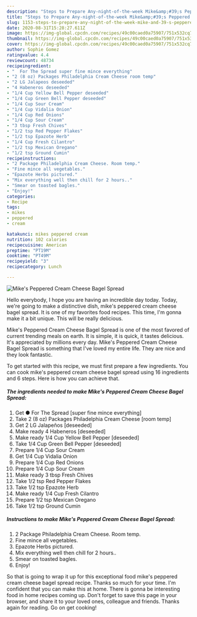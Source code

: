 ```yaml
---
description: "Steps to Prepare Any-night-of-the-week Mike&amp;#39;s Peppered Cream Cheese Bagel Spread"
title: "Steps to Prepare Any-night-of-the-week Mike&amp;#39;s Peppered Cream Cheese Bagel Spread"
slug: 1153-steps-to-prepare-any-night-of-the-week-mike-and-39-s-peppered-cream-cheese-bagel-spread
date: 2020-08-31T15:28:27.611Z
image: https://img-global.cpcdn.com/recipes/49c00caed0a75907/751x532cq70/mikes-peppered-cream-cheese-bagel-spread-recipe-main-photo.jpg
thumbnail: https://img-global.cpcdn.com/recipes/49c00caed0a75907/751x532cq70/mikes-peppered-cream-cheese-bagel-spread-recipe-main-photo.jpg
cover: https://img-global.cpcdn.com/recipes/49c00caed0a75907/751x532cq70/mikes-peppered-cream-cheese-bagel-spread-recipe-main-photo.jpg
author: Sophie Gomez
ratingvalue: 4.4
reviewcount: 48734
recipeingredient:
- "  For The Spread super fine mince everything"
- "2 (8 oz) Packages Philadelphia Cream Cheese room temp"
- "2 LG Jalapeos deseeded"
- "4 Habeneros deseeded"
- "1/4 Cup Yellow Bell Pepper deseeded"
- "1/4 Cup Green Bell Pepper deseeded"
- "1/4 Cup Sour Cream"
- "1/4 Cup Vidalia Onion"
- "1/4 Cup Red Onions"
- "1/4 Cup Sour Cream"
- "3 tbsp Fresh Chives"
- "1/2 tsp Red Pepper Flakes"
- "1/2 tsp Epazote Herb"
- "1/4 Cup Fresh Cilantro"
- "1/2 tsp Mexican Oregano"
- "1/2 tsp Ground Cumin"
recipeinstructions:
- "2 Package Philadelphia Cream Cheese. Room temp."
- "Fine mince all vegetables."
- "Epazote Herbs pictured."
- "Mix everything well then chill for 2 hours.."
- "Smear on toasted bagles."
- "Enjoy!"
categories:
- Recipe
tags:
- mikes
- peppered
- cream

katakunci: mikes peppered cream 
nutrition: 102 calories
recipecuisine: American
preptime: "PT19M"
cooktime: "PT49M"
recipeyield: "3"
recipecategory: Lunch

---
```



![Mike&#39;s Peppered Cream Cheese Bagel Spread](https://img-global.cpcdn.com/recipes/49c00caed0a75907/751x532cq70/mikes-peppered-cream-cheese-bagel-spread-recipe-main-photo.jpg)

Hello everybody, I hope you are having an incredible day today. Today, we're going to make a distinctive dish, mike&#39;s peppered cream cheese bagel spread. It is one of my favorites food recipes. This time, I'm gonna make it a bit unique. This will be really delicious.



Mike&#39;s Peppered Cream Cheese Bagel Spread is one of the most favored of current trending meals on earth. It is simple, it is quick, it tastes delicious. It's appreciated by millions every day. Mike&#39;s Peppered Cream Cheese Bagel Spread is something that I've loved my entire life. They are nice and they look fantastic.


To get started with this recipe, we must first prepare a few ingredients. You can cook mike&#39;s peppered cream cheese bagel spread using 16 ingredients and 6 steps. Here is how you can achieve that.

<!--inarticleads1-->

##### The ingredients needed to make Mike&#39;s Peppered Cream Cheese Bagel Spread:

1. Get  ● For The Spread [super fine mince everything]
1. Take 2 (8 oz) Packages Philadelphia Cream Cheese [room temp]
1. Get 2 LG Jalapeños [deseeded]
1. Make ready 4 Habeneros [deseeded]
1. Make ready 1/4 Cup Yellow Bell Pepper [deseeded]
1. Take 1/4 Cup Green Bell Pepper [deseeded]
1. Prepare 1/4 Cup Sour Cream
1. Get 1/4 Cup Vidalia Onion
1. Prepare 1/4 Cup Red Onions
1. Prepare 1/4 Cup Sour Cream
1. Make ready 3 tbsp Fresh Chives
1. Take 1/2 tsp Red Pepper Flakes
1. Take 1/2 tsp Epazote Herb
1. Make ready 1/4 Cup Fresh Cilantro
1. Prepare 1/2 tsp Mexican Oregano
1. Take 1/2 tsp Ground Cumin




<!--inarticleads2-->

##### Instructions to make Mike&#39;s Peppered Cream Cheese Bagel Spread:

1. 2 Package Philadelphia Cream Cheese. Room temp.
1. Fine mince all vegetables.
1. Epazote Herbs pictured.
1. Mix everything well then chill for 2 hours..
1. Smear on toasted bagles.
1. Enjoy!




So that is going to wrap it up for this exceptional food mike&#39;s peppered cream cheese bagel spread recipe. Thanks so much for your time. I'm confident that you can make this at home. There is gonna be interesting food in home recipes coming up. Don't forget to save this page in your browser, and share it to your loved ones, colleague and friends. Thanks again for reading. Go on get cooking!
